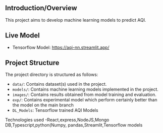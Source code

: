 ## Introduction/Overview
This project aims to develop machine learning models to predict AQI.

## Live Model
- Tensorflow Model: https://aqi-nn.streamlit.app/

## Project Structure
The project directory is structured as follows:
- `data/`: Contains dataset(s) used in the project.
- `models/`: Contains machine learning models implemented in the project.
- `images/`: Contains results obtained from model training and evaluation.
- `exp/`: Contains experimental model which perform certainly better than the model on the main branch
- `DL_Models`: Tensorflow trained AQI Models

Technologies used -React,express,NodeJS,Mongo DB,Typescript,python(Numpy, pandas,Streamlit,Tensorflow models
  
